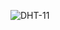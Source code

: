 ![DHT-11](https://github.com/Brandon-SR/Sensores_R2/assets/132231023/70ebe094-4f8a-4940-9d09-5a51d2512872)
